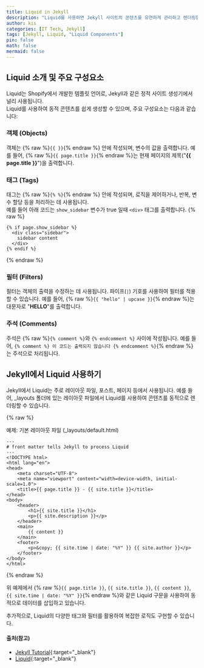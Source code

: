 ```yaml
---
title: Liquid in Jekyll
description: "Liquid를 사용하면 Jekyll 사이트의 콘텐츠를 유연하게 관리하고 렌더링할 수 있습니다"
author: kis
categories: [IT Tech, Jekyll]
tags: [Jekyll, Liquid, "Liquid Components"]
pin: false
math: false
mermaid: false
---
```


## Liquid 소개 및 주요 구성요소

Liquid는 Shopify에서 개발한 템플릿 언어로, Jekyll과 같은 정적 사이트 생성기에서 널리 사용됩니다.  
Liquid를 사용하여 동적 콘텐츠를 쉽게 생성할 수 있으며, 주요 구성요소는 다음과 같습니다:

### 객체 (Objects)

객체는 {% raw %}`{{ }}`{% endraw %} 안에 작성되며, 변수의 값을 출력합니다. 예를 들어, {% raw %}`{{ page.title }}`{% endraw %}는 현재 페이지의 제목("**{{ page.title }}**")을 출력합니다.

### 태그 (Tags)

태그는 {% raw %}`{% %}`{% endraw %} 안에 작성되며, 로직을 제어하거나, 반복, 변수 할당 등을 처리하는 데 사용됩니다.  
예를 들어 아래 코드는 `show_sidebar` 변수가 true 일때 `<div>` 태그를 출력합니다.
{% raw %}

```liquid
{% if page.show_sidebar %}
  <div class="sidebar">
    sidebar content
  </div>
{% endif %}
```

{% endraw %}

### 필터 (Filters)

필터는 객체의 출력을 수정하는 데 사용됩니다. 파이프(`|`) 기호를 사용하여 필터를 적용할 수 있습니다. 예를 들어, {% raw %}`{{ "hello" | upcase }}`{% endraw %}는 대문자로 "**HELLO**"를 출력합니다.

### 주석 (Comments)

주석은 {% raw %}`{% comment %}`와 `{% endcomment %}` 사이에 작성됩니다. 예를 들어, `{% comment %} 이 코드는 출력되지 않습니다 {% endcomment %}`{% endraw %}는 주석으로 처리됩니다.

## Jekyll에서 Liquid 사용하기

Jekyll에서 Liquid는 주로 레이아웃 파일, 포스트, 페이지 등에서 사용됩니다. 예를 들어, \_layouts 폴더에 있는 레이아웃 파일에서 Liquid를 사용하여 콘텐츠를 동적으로 렌더링할 수 있습니다.

{% raw %}

예제: 기본 레이아웃 파일 (\_layouts/default.html)

```liquid
---
# front matter tells Jekyll to process Liquid
---
<!DOCTYPE html>
<html lang="en">
<head>
    <meta charset="UTF-8">
    <meta name="viewport" content="width=device-width, initial-scale=1.0">
    <title>{{ page.title }} - {{ site.title }}</title>
</head>
<body>
    <header>
        <h1>{{ site.title }}</h1>
        <p>{{ site.description }}</p>
    </header>
    <main>
        {{ content }}
    </main>
    <footer>
        <p>&copy; {{ site.time | date: "%Y" }} {{ site.author }}</p>
    </footer>
</body>
</html>
```

{% endraw %}

위 예제에서 {% raw %}`{{ page.title }}`, `{{ site.title }}`, `{{ content }}`, `{{ site.time | date: "%Y" }}`{% endraw %}와 같은 Liquid 구문을 사용하여 동적으로 데이터를 삽입하고 있습니다.

추가적으로, Liquid의 다양한 태그와 필터를 활용하여 복잡한 로직도 구현할 수 있습니다.

#### 출처(참고)

- [Jekyll Tutorial](https://jekyllrb.com/docs/step-by-step/02-liquid/){:target="\_blank"}
- [Liquid](https://shopify.github.io/liquid/){:target="\_blank"}
